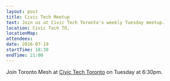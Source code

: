 ```yaml
---
layout: post
title: Civic Tech Meetup
text: Join us at Civic Tech Toronto's weekly Tuesday meetup.
location: Civic Tech TO,
locationMap:
attendees:
date: 2016-07-19
startTime: 18:30
endTime: 21:00
---
```


Join Toronto Mesh at [Civic Tech Toronto](http://civictech.ca) on Tuesday at 6:30pm.
